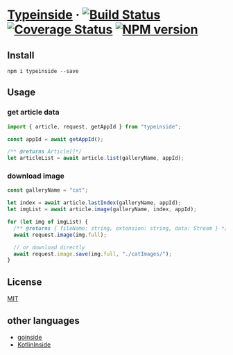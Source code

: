 # [Typeinside](https://github.com/Akachu/typeinside) · [![Build Status](https://travis-ci.com/Akachu/typeinside.svg?branch=master)](https://travis-ci.com/Akachu/typeinside) [![Coverage Status](https://coveralls.io/repos/github/Akachu/typeinside/badge.svg?branch=master)](https://coveralls.io/github/Akachu/typeinside?branch=master) [![NPM version](https://img.shields.io/npm/v/typeinside.svg)](https://npmjs.org/package/typeinside)

## Install

`npm i typeinside --save`

## Usage

### get article data

```ts
import { article, request, getAppId } from "typeinside";

const appId = await getAppId();

/** @returns Article[]*/
let articleList = await article.list(galleryName, appId);
```

### download image

```ts
const galleryName = "cat";

let index = await article.lastIndex(galleryName, appId);
let imgList = await article.image(galleryName, index, appId);

for (let img of imgList) {
  /** @returns { fileName: string, extension: string, data: Stream } */
  await request.image(img.full);

  // or download directly
  await request.image.save(img.full, "./catImages/");
}
```

## License

[MIT](https://github.com/Akachu/typeinside/blob/master/LICENSE)

## other languages

- [goinside](https://github.com/geeksbaek/goinside)
- [KotlinInside](https://github.com/organization/KotlinInside)
